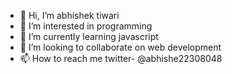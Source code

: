 - 👋 Hi, I’m abhishek tiwari
- 👀 I’m interested in programming
- 🌱 I’m currently learning javascript
- 💞️ I’m looking to collaborate on web development
- 📫 How to reach me twitter- @abhishe22308048

<!---
abhishekjmd/abhishekjmd is a ✨ special ✨ repository because its `README.md` (this file) appears on your GitHub profile.
You can click the Preview link to take a look at your changes.
--->
